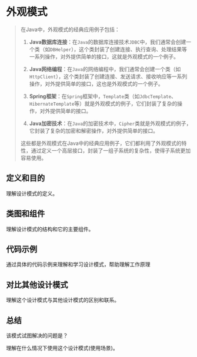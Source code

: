 # 外观模式

> 在Java中，外观模式的经典应用例子包括：
>
> 1. **Java数据库连接**：在`Java`的数据库连接技术`JDBC`中，我们通常会创建一个类（如`DBHelper`），这个类封装了创建连接、执行查询、处理结果等一系列操作，对外提供简单的接口，这就是外观模式的一个例子。
>
> 2. **Java网络编程**：在`Java`的网络编程中，我们通常会创建一个类（如`HttpClient`），这个类封装了创建连接、发送请求、接收响应等一系列操作，对外提供简单的接口，这也是外观模式的一个例子。
>
> 3. **Spring框架**：在`Spring`框架中，`Template`类（如`JdbcTemplate`、`HibernateTemplate`等）就是外观模式的例子，它们封装了复杂的操作，对外提供简单的接口。
>
> 4. **Java加密技术**：在`Java`的加密技术中，`Cipher`类就是外观模式的例子，它封装了复杂的加密和解密操作，对外提供简单的接口。
>
> 这些都是外观模式在Java中的经典应用例子，它们都利用了外观模式的特性，通过定义一个高层接口，封装了一组子系统的复杂性，使得子系统更加容易使用。

## 定义和目的

理解设计模式的定义。

## 类图和组件

理解设计模式的结构和它的主要组件。

## 代码示例

通过具体的代码示例来理解和学习设计模式，帮助理解工作原理

## 对比其他设计模式

理解这个设计模式与其他设计模式的区别和联系。

## 总结

该模式试图解决的问题是？

理解在什么情况下使用这个设计模式(使用场景)。

